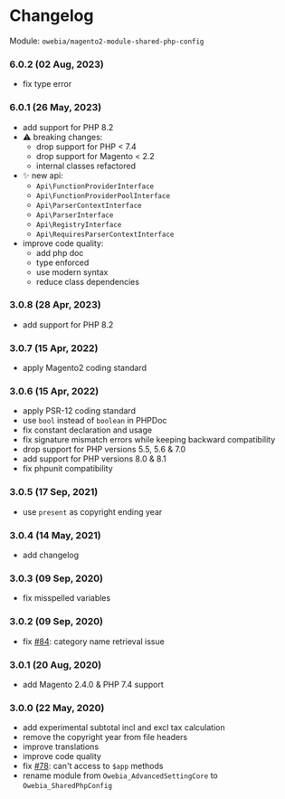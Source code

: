 
# Changelog

Module: `owebia/magento2-module-shared-php-config`

### 6.0.2 (02 Aug, 2023)
- fix type error

### 6.0.1 (26 May, 2023)
- add support for PHP 8.2
- ⚠️ breaking changes:
  - drop support for PHP < 7.4
  - drop support for Magento < 2.2
  - internal classes refactored
- ✨ new api:
  - `Api\FunctionProviderInterface`
  - `Api\FunctionProviderPoolInterface`
  - `Api\ParserContextInterface`
  - `Api\ParserInterface`
  - `Api\RegistryInterface`
  - `Api\RequiresParserContextInterface`
- improve code quality:
  - add php doc
  - type enforced
  - use modern syntax
  - reduce class dependencies

### 3.0.8 (28 Apr, 2023)
- add support for PHP 8.2

### 3.0.7 (15 Apr, 2022)
- apply Magento2 coding standard

### 3.0.6 (15 Apr, 2022)
- apply PSR-12 coding standard
- use `bool` instead of `boolean` in PHPDoc
- fix constant declaration and usage
- fix signature mismatch errors while keeping backward compatibility
- drop support for PHP versions 5.5, 5.6 & 7.0
- add support for PHP versions 8.0 & 8.1
- fix phpunit compatibility

### 3.0.5 (17 Sep, 2021)
- use `present` as copyright ending year

### 3.0.4 (14 May, 2021)
- add changelog

### 3.0.3 (09 Sep, 2020)
- fix misspelled variables

### 3.0.2 (09 Sep, 2020)
- fix [#84](https://github.com/owebia/magento2-module-advanced-shipping/issues/84): category name retrieval issue

### 3.0.1 (20 Aug, 2020)
- add Magento 2.4.0 & PHP 7.4 support

### 3.0.0 (22 May, 2020)
- add experimental subtotal incl and excl tax calculation
- remove the copyright year from file headers
- improve translations
- improve code quality
- fix [#78](https://github.com/owebia/magento2-module-advanced-shipping/issues/78): can't access to `$app` methods
- rename module from `Owebia_AdvancedSettingCore` to `Owebia_SharedPhpConfig`
